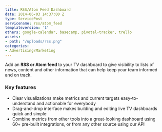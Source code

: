 ```yaml
---
title: RSS/Atom Feed Dashboard
date: 2014-06-03 14:37:00 Z
type: ServicePost
servicename: rss/atom_feed
templateversion: '1'
others: google-calendar, basecamp, pivotal-tracker, trello
assets:
- path: "/uploads/rss.png"
categories:
- Advertising/Marketing
---
```


Add an **RSS or Atom feed** to your TV dashboard to give visibility to lists of news, content and other information that can help keep your team informed and on track.

<div class="useful-resources widget-main__inner">
<h3>Key features</h3>
<ul class="resources-links">
<li><span>Clear visualizations make metrics and current targets easy-to-understand and actionable for everybody</span></li>
<li><span>Drag-and-drop interface makes building and editing live TV dashboards quick and simple</span></li>
<li><span>Combine metrics from other tools into a great-looking dashboard using 60+ pre-built integrations, or from any other source using our API</span></li>
</ul>
</div>
